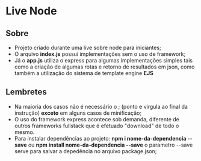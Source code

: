 # Live Node 

## Sobre
- Projeto criado durante uma live sobre node para iniciantes;
- O arquivo **index.js** possui implementações sem o uso de framework;
- Já o **app.js** utiliza o express para algumas implementações simples tais como a criação de
algumas rotas e retorno de resultados em json, como também a utilização do sistema de template engine **EJS**

## Lembretes

- Na maioria dos casos não é necessário o ; (ponto e virgula ao final da instrução) **exceto** em alguns casos de minificação;
- O uso do framework express acontece sob demanda, diferente de outros frameworks fullstack que é efetuado "download" de todo o mesmo.
- Para instalar dependências ao projeto: **npm i nome-da-dependencia --save** ou **npm install nome-da-dependencia --save**  o parametro --save serve para salvar a depedência no arquivo package.json;
